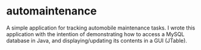 # automaintenance
A simple application for tracking automobile maintenance tasks. I wrote this application with the intention of demonstrating how to access a MySQL database in Java, and displaying/updating its contents in a GUI (JTable).
